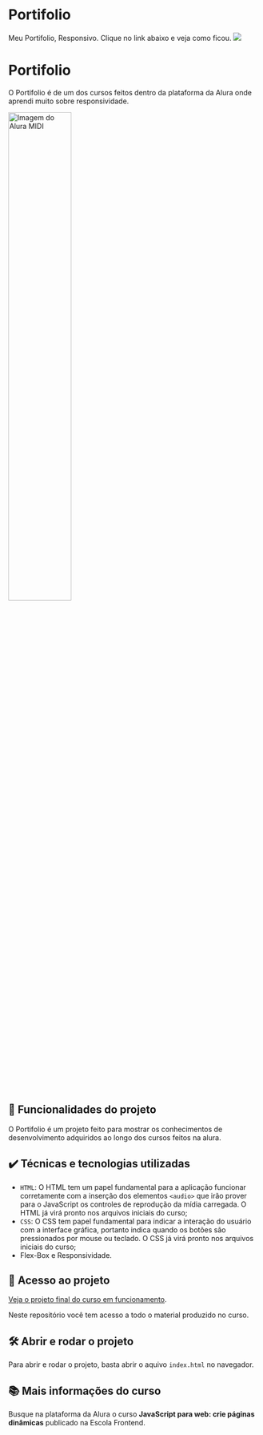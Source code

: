 # Portifolio
Meu Portifolio, Responsivo. Clique no link abaixo e veja como ficou.
![](https://raw.githubusercontent.com/Rox351/Portifolio/main/Portifolio.png)

# Portifolio

O Portifolio é de um dos cursos feitos dentro da plataforma da Alura onde aprendi muito sobre responsividade.

<img src="https://raw.githubusercontent.com/Rox351/Portifolio/main/SobreMim.png" alt="Imagem do Alura MIDI" width="50%">


## 🔨 Funcionalidades do projeto

O Portifolio é um projeto feito para mostrar os conhecimentos de desenvolvimento adquiridos ao longo dos cursos feitos na alura.

## ✔️ Técnicas e tecnologias utilizadas

- `HTML`: O HTML tem um papel fundamental para a aplicação funcionar corretamente com a inserção dos elementos `<audio>` que irão prover para o JavaScript os controles de reprodução da mídia carregada. O HTML já virá pronto nos arquivos iniciais do curso;
- `CSS`: O CSS tem papel fundamental para indicar a interação do usuário com a interface gráfica, portanto indica quando os botões são pressionados por mouse ou teclado. O CSS já virá pronto nos arquivos iniciais do curso;
- Flex-Box e Responsividade.

## 📁 Acesso ao projeto

[Veja o projeto final do curso em funcionamento](https://rox351.github.io/Portifolio/).

Neste repositório você tem acesso a todo o material produzido no curso.

## 🛠️ Abrir e rodar o projeto

Para abrir e rodar o projeto, basta abrir o aquivo `index.html` no navegador.

## 📚 Mais informações do curso

Busque na plataforma da Alura o curso **JavaScript para web: crie páginas dinâmicas** publicado na Escola Frontend.
